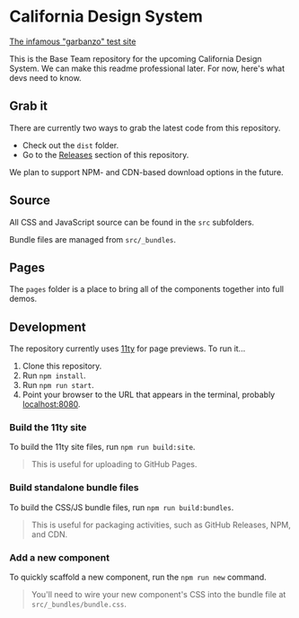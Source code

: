 # California Design System

[The infamous "garbanzo" test site](https://effective-garbanzo-re4lo11.pages.github.io/)

This is the Base Team repository for the upcoming California Design System. We can make this readme professional later. For now, here's what devs need to know.

## Grab it

There are currently two ways to grab the latest code from this repository.

* Check out the `dist` folder.
* Go to the [Releases](https://github.com/Office-of-Digital-Services/California-Design-System/releases) section of this repository.

We plan to support NPM- and CDN-based download options in the future.

## Source

All CSS and JavaScript source can be found in the `src` subfolders.

Bundle files are managed from `src/_bundles`.

## Pages

The `pages` folder is a place to bring all of the components together into full demos.

## Development

The repository currently uses [11ty](https://11ty.dev) for page previews. To run it...

1. Clone this repository.
2. Run `npm install`.
3. Run `npm run start`.
4. Point your browser to the URL that appears in the terminal, probably [localhost:8080](http://localhost:8080).

### Build the 11ty site

To build the 11ty site files, run `npm run build:site`. 

> This is useful for uploading to GitHub Pages.

### Build standalone bundle files

To build the CSS/JS bundle files, run `npm run build:bundles`. 

> This is useful for packaging activities, such as GitHub Releases, NPM, and CDN.

### Add a new component

To quickly scaffold a new component, run the `npm run new` command. 

> You'll need to wire your new component's CSS into the bundle file at `src/_bundles/bundle.css`.


